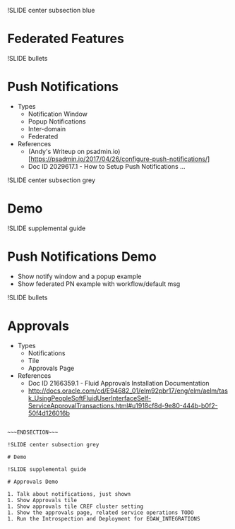 !SLIDE center subsection blue

# Federated Features

!SLIDE bullets

# Push Notifications

* Types
    * Notification Window
    * Popup Notifications
    * Inter-domain   
    * Federated
* References
    * (Andy's Writeup on psadmin.io)[https://psadmin.io/2017/04/26/configure-push-notifications/]
    * Doc ID 2029617.1 - How to Setup Push Notifications ...

!SLIDE center subsection grey

# Demo

!SLIDE supplemental guide

# Push Notifications Demo

* Show notify window and a popup example
* Show federated PN example with workflow/default msg

!SLIDE bullets

# Approvals 

* Types
    * Notifications
    * Tile
    * Approvals Page
* References 
    * Doc ID 2166359.1 - Fluid Approvals Installation Documentation 
    * http://docs.oracle.com/cd/E94682_01/elm92pbr17/eng/elm/aelm/task_UsingPeopleSoftFluidUserInterfaceSelf-ServiceApprovalTransactions.html#u1918cf8d-9e80-444b-b0f2-50f4d126016b

~~~SECTION:notes~~~

~~~ENDSECTION~~~

!SLIDE center subsection grey

# Demo

!SLIDE supplemental guide

# Approvals Demo

1. Talk about notifications, just shown
1. Show Approvals tile 
1. Show approvals tile CREF cluster setting
1. Show the approvals page, related service operations TODO
1. Run the Introspection and Deployment for EOAW_INTEGRATIONS
